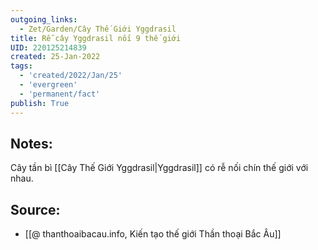 ```yaml
---
outgoing_links:
  - Zet/Garden/Cây Thế Giới Yggdrasil
title: Rễ cây Yggdrasil nối 9 thế giới
UID: 220125214839
created: 25-Jan-2022
tags:
  - 'created/2022/Jan/25'
  - 'evergreen'
  - 'permanent/fact'
publish: True
---
```

## Notes:
Cây tần bì [[Cây Thế Giới Yggdrasil|Yggdrasil]] có rễ nối chín thế giới với nhau.

## Source:
- [[@ thanthoaibacau.info, Kiến tạo thế giới  Thần thoại Bắc Âu]]


